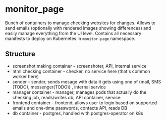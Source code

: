 # monitor_page

Bunch of containers to manage checking websites for changes.
Allows to send emails (optionally with rendered images showing differences) and easily manage everything from the UI level.
Contains all necessary manifests to deploy on Kubernetes in `monitor-page` namespace.

## Structure

* screenshot making container - screenshoter, API, internal service
* html checking container - checker, no service here (that's common worker here)
* sender - sender, sends mesage with data it gets using one of (mail, SMS (TODO), messenger(TODO)) , internal service
* manager container - manager, manages pods that actually do the checking job, reads/writes db, API container, service
* frontend container - frontend, allows user to login based on supported emails and one-time passwords, contacts API, reads DB
* db container - postgres, handled with postgres-operator on k8s
